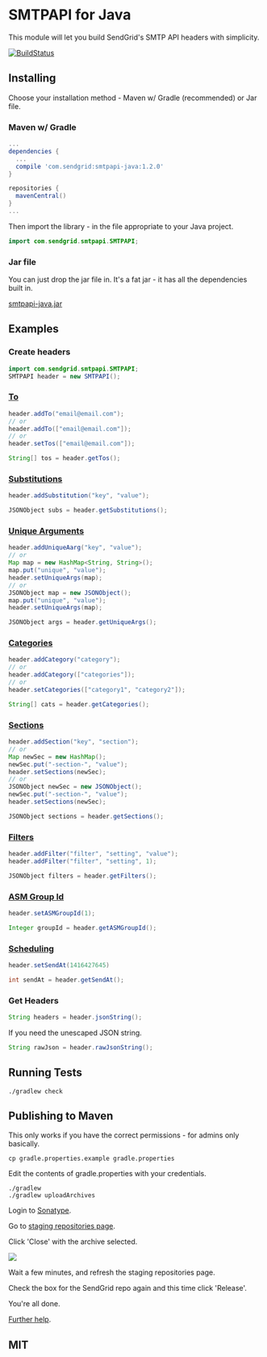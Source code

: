 # SMTPAPI for Java

This module will let you build SendGrid's SMTP API headers with simplicity.

[![BuildStatus](https://travis-ci.org/sendgrid/smtpapi-java.svg?branch=master)](https://travis-ci.org/sendgrid/smtpapi-java)

## Installing

Choose your installation method - Maven w/ Gradle (recommended) or Jar file.

### Maven w/ Gradle

```groovy
...
dependencies {
  ...
  compile 'com.sendgrid:smtpapi-java:1.2.0'
}

repositories {
  mavenCentral()
}
...
```

Then import the library - in the file appropriate to your Java project.

```java
import com.sendgrid.smtpapi.SMTPAPI;
```

### Jar file

You can just drop the jar file in. It's a fat jar - it has all the dependencies built in.

[smtpapi-java.jar](https://sendgrid-open-source.s3.amazonaws.com/smtpapi-java/smtpapi-java.jar)

## Examples

### Create headers

```java
import com.sendgrid.smtpapi.SMTPAPI;
SMTPAPI header = new SMTPAPI();
```

### [To](http://sendgrid.com/docs/API_Reference/SMTP_API/index.html)
```java
header.addTo("email@email.com");
// or
header.addTo(["email@email.com"]);
// or
header.setTos(["email@email.com"]);

String[] tos = header.getTos();
```

### [Substitutions](http://sendgrid.com/docs/API_Reference/SMTP_API/substitution_tags.html)

```java
header.addSubstitution("key", "value");

JSONObject subs = header.getSubstitutions();
```

### [Unique Arguments](http://sendgrid.com/docs/API_Reference/SMTP_API/unique_arguments.html)

```java
header.addUniqueAarg("key", "value");
// or
Map map = new HashMap<String, String>();
map.put("unique", "value");
header.setUniqueArgs(map);
// or
JSONObject map = new JSONObject();
map.put("unique", "value");
header.setUniqueArgs(map);

JSONObject args = header.getUniqueArgs();
```
### [Categories](http://sendgrid.com/docs/API_Reference/SMTP_API/categories.html)

```java
header.addCategory("category");
// or
header.addCategory(["categories"]);
// or
header.setCategories(["category1", "category2"]);

String[] cats = header.getCategories();
```

### [Sections](http://sendgrid.com/docs/API_Reference/SMTP_API/section_tags.html)

```java
header.addSection("key", "section");
// or
Map newSec = new HashMap();
newSec.put("-section-", "value");
header.setSections(newSec);
// or
JSONObject newSec = new JSONObject();
newSec.put("-section-", "value");
header.setSections(newSec);

JSONObject sections = header.getSections();
```

### [Filters](http://sendgrid.com/docs/API_Reference/SMTP_API/apps.html)

```java
header.addFilter("filter", "setting", "value");
header.addFilter("filter", "setting", 1);

JSONObject filters = header.getFilters();
```

### [ASM Group Id](https://sendgrid.com/docs/User_Guide/advanced_suppression_manager.html)

```java
header.setASMGroupId(1);

Integer groupId = header.getASMGroupId();
```

### [Scheduling](https://sendgrid.com/docs/API_Reference/SMTP_API/scheduling_parameters.html)

```java
header.setSendAt(1416427645)

int sendAt = header.getSendAt();
```

### Get Headers

```java
String headers = header.jsonString();
```

If you need the unescaped JSON string.
```java
String rawJson = header.rawJsonString();
```

## Running Tests

```
./gradlew check
```

## Publishing to Maven

This only works if you have the correct permissions - for admins only basically.

```
cp gradle.properties.example gradle.properties
```

Edit the contents of gradle.properties with your credentials.

```
./gradlew
./gradlew uploadArchives
```

Login to [Sonatype](https://oss.sonatype.org/index.html#stagingRepositories).

Go to [staging repositories page](https://oss.sonatype.org/index.html#stagingRepositories).

Click 'Close' with the archive selected.

![](https://raw.githubusercontent.com/sendgrid/sendgrid-java/master/maven-help.png)

Wait a few minutes, and refresh the staging repositories page.

Check the box for the SendGrid repo again and this time click 'Release'.

You're all done.

[Further help](https://github.com/sendgrid/sendgrid-java/pull/15).


## MIT
